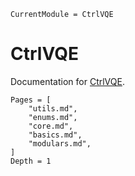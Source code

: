 ```@meta
CurrentModule = CtrlVQE
```

# CtrlVQE

Documentation for [CtrlVQE](https://github.com/kmsherbertvt/CtrlVQE.jl).

```@contents
Pages = [
    "utils.md",
    "enums.md",
    "core.md",
    "basics.md",
    "modulars.md",
]
Depth = 1
```
